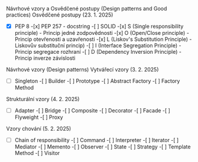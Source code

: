 Návrhové vzory a Osvědčené postupy (Design patterns and Good practices)
Osvědčené postupy (23. 1. 2025)
-[x] PEP 8 -[x] PEP 257 - docstring -[ ] SOLID -[x] S (Single responsibility principle) - Princip jedné zodpovědnosti -[x] O (Open/Close principle) - Princip otevřenosti a uzavřenosti -[x] L (Liskov's Substitution Principle) - Liskovův substituční princip) -[ ] I (Interface Segregation Principle) - Princip segregace rozhraní -[ ] D (Dependency Inversion Principle) - Princip inverze závislosti

Návrhové vzory (Design patterns)
Vytvářecí vzory (3. 2. 2025)
-[ ] Singleton -[ ] Builder -[ ] Prototype -[ ] Abstract Factory -[ ] Factory Method

Strukturální vzory (4. 2. 2025)
-[ ] Adapter -[ ] Bridge -[ ] Composite -[ ] Decorator -[ ] Facade -[ ] Flyweight -[ ] Proxy

Vzory chování (5. 2. 2025)
-[ ] Chain of responsibility -[ ] Command -[ ] Interpreter -[ ] Iterator -[ ] Mediator -[ ] Memento -[ ] Observer -[ ] State -[ ] Strategy -[ ] Template Method -[ ] Visitor